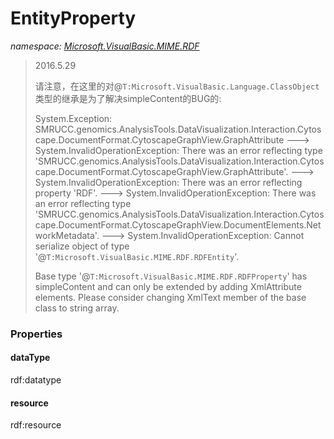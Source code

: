 ﻿# EntityProperty
_namespace: [Microsoft.VisualBasic.MIME.RDF](./index.md)_



> 
>  2016.5.29
>  
>  请注意，在这里的对@``T:Microsoft.VisualBasic.Language.ClassObject``类型的继承是为了解决simpleContent的BUG的:
>  
>  System.Exception: 
>  SMRUCC.genomics.AnalysisTools.DataVisualization.Interaction.Cytoscape.DocumentFormat.CytoscapeGraphView.GraphAttribute 
>  ---> System.InvalidOperationException: There was an error reflecting type 'SMRUCC.genomics.AnalysisTools.DataVisualization.Interaction.Cytoscape.DocumentFormat.CytoscapeGraphView.GraphAttribute'. 
>  ---> System.InvalidOperationException: There was an error reflecting property 'RDF'. 
>  ---> System.InvalidOperationException: There was an error reflecting type 'SMRUCC.genomics.AnalysisTools.DataVisualization.Interaction.Cytoscape.DocumentFormat.CytoscapeGraphView.DocumentElements.NetworkMetadata'. 
>  ---> System.InvalidOperationException: Cannot serialize object of type '@``T:Microsoft.VisualBasic.MIME.RDF.RDFEntity``'. 
>  
>  Base type '@``T:Microsoft.VisualBasic.MIME.RDF.RDFProperty``' has simpleContent and can only be extended by adding XmlAttribute elements. 
>  Please consider changing XmlText member of the base class to string array.
>  



### Properties

#### dataType
rdf:datatype
#### resource
rdf:resource
